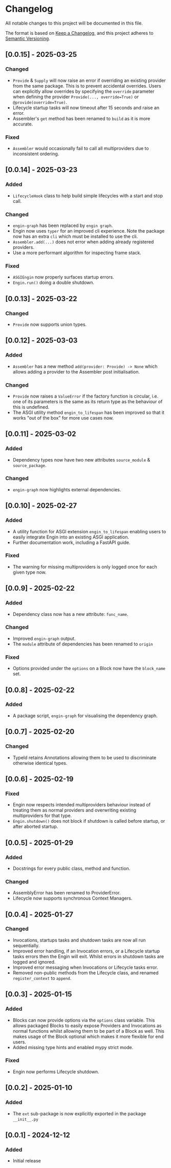 # Changelog

All notable changes to this project will be documented in this file.

The format is based on [Keep a Changelog](https://keepachangelog.com/en/1.1.0/),
and this project adheres to [Semantic Versioning](https://semver.org/spec/v2.0.0.html).


## [0.0.15] - 2025-03-25

### Changed

- `Provide` & `Supply` will now raise an error if overriding an existing provider from the
  same package. This is to prevent accidental overrides. Users can explicitly allow
  overrides by specifying the `override` parameter when defining the provider
  `Provide(..., override=True)` or `@provide(override=True)`.
- Lifecycle startup tasks will now timeout after 15 seconds and raise an error.
- Assembler's `get` method has been renamed to `build` as it is more accurate.

### Fixed

- `Assembler` would occasionally fail to call all multiproviders due to inconsistent
  ordering.


## [0.0.14] - 2025-03-23

### Added

- `LifecycleHook` class to help build simple lifecycles with a start and stop call.

### Changed

- `engin-graph` has been replaced by `engin graph`.
- Engin now uses `typer` for an improved cli experience. Note the package now has an extra `cli` which must be installed to use the cli.
- `Assembler.add(...)` does not error when adding already registered providers.
- Use a more performant algorithm for inspecting frame stack.

### Fixed

- `ASGIEngin` now properly surfaces startup errors.
- `Engin.run()` doing a double shutdown.


## [0.0.13] - 2025-03-22

### Changed

- `Provide` now supports union types.


## [0.0.12] - 2025-03-03

### Added

- `Assembler` has a new method `add(provider: Provide) -> None` which allows adding a
  provider to the Assembler post initialisation.

### Changed

- `Provide` now raises a `ValueError` if the factory function is circular, i.e. one of its
  parameters is the same as its return type as the behaviour of this is undefined.
- The ASGI utility method `engin_to_lifespan` has been improved so that it works "out of
  the box" for more use cases now.


## [0.0.11] - 2025-03-02

### Added

- Dependency types now have two new attributes `source_module` & `source_package`.

### Changed

- `engin-graph` now highlights external dependencies.


## [0.0.10] - 2025-02-27

### Added

- A utility function for ASGI extension `engin_to_lifespan` enabling users to easily
  integrate Engin into an existing ASGI application.
- Further documentation work, including a FastAPI guide.

### Fixed

- The warning for missing multiproviders is only logged once for each given type now.


## [0.0.9] - 2025-02-22

### Added

- Dependency class now has a new attribute: `func_name`.

### Changed

- Improved `engin-graph` output.
- The `module` attribute of dependencies has been renamed to `origin`

### Fixed

- Options provided under the `options` on a Block now have the `block_name` set.


## [0.0.8] - 2025-02-22

### Added

- A package script, `engin-graph` for visualising the dependency graph.


## [0.0.7] - 2025-02-20

### Changed

- TypeId retains Annotations allowing them to be used to discriminate otherwise identical
  types.


## [0.0.6] - 2025-02-19

### Fixed

- Engin now respects intended multiproviders behaviour instead of treating them as normal
  providers and overwriting existing multiproviders for that type.
- `Engin.shutdown()` does not block if shutdown is called before startup, or after aborted
  startup.


## [0.0.5] - 2025-01-29

### Added

- Docstrings for every public class, method and function.

### Changed

- AssemblyError has been renamed to ProviderError.
- Lifecycle now supports synchronous Context Managers.


## [0.0.4] - 2025-01-27

### Changed

- Invocations, startups tasks and shutdown tasks are now all run sequentially.
- Improved error handling, if an Invocation errors, or a Lifecycle startup tasks errors
  then the Engin will exit. Whilst errors in shutdown tasks are logged and ignored. 
- Improved error messaging when Invocations or Lifecycle tasks error.
- Removed non-public methods from the Lifecycle class, and renamed `register_context` to
  `append`.


## [0.0.3] - 2025-01-15

### Added

- Blocks can now provide options via the `options` class variable. This allows packaged
  Blocks to easily expose Providers and Invocations as normal functions whilst allowing
  them to be part of a Block as well. This makes usage of the Block optional which makes
  it more flexible for end users.
- Added missing type hints and enabled mypy strict mode.

### Fixed

- Engin now performs Lifecycle shutdown.


## [0.0.2] - 2025-01-10

### Added

- The `ext` sub-package is now explicitly exported in the package `__init__.py`


## [0.0.1] - 2024-12-12

### Added

- Initial release